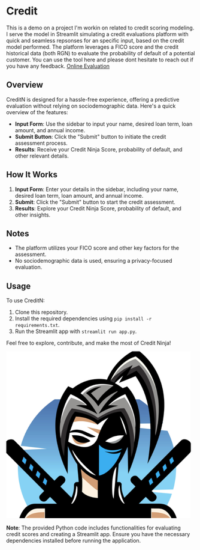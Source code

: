 # Credit
This is a demo on a project I'm workin on related to credit scoring modeling. I serve the model in Streamlit simulating a credit evaluations platform with quick and seamless repsonses for an specific input, based on the credit model performed. The platform leverages a FICO score and the credit historical data (both RGN) to evaluate the probability of default of a potential customer. You can use the tool here and please dont hesitate to reach out if you have any feedback.
[Online Evaluation](https://creditscoringsimulation.streamlit.app/)

## Overview

CreditN is designed for a hassle-free experience, offering a predictive evaluation without relying on sociodemographic data. Here's a quick overview of the features:

- **Input Form**: Use the sidebar to input your name, desired loan term, loan amount, and annual income.
- **Submit Button**: Click the "Submit" button to initiate the credit assessment process.
- **Results**: Receive your Credit Ninja Score, probability of default, and other relevant details.

## How It Works

1. **Input Form**: Enter your details in the sidebar, including your name, desired loan term, loan amount, and annual income.
2. **Submit**: Click the "Submit" button to start the credit assessment.
3. **Results**: Explore your Credit Ninja Score, probability of default, and other insights.

## Notes

- The platform utilizes your FICO score and other key factors for the assessment.
- No sociodemographic data is used, ensuring a privacy-focused evaluation.

## Usage

To use CreditN:

1. Clone this repository.
2. Install the required dependencies using `pip install -r requirements.txt`.
3. Run the Streamlit app with `streamlit run app.py`.

Feel free to explore, contribute, and make the most of Credit Ninja!

![CreditN](ninja.png)

**Note**: The provided Python code includes functionalities for evaluating credit scores and creating a Streamlit app. Ensure you have the necessary dependencies installed before running the application.
